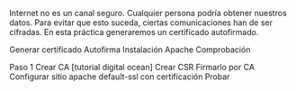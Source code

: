 Internet no es un canal seguro. Cualquier persona podría obtener nuestros datos. Para evitar que esto suceda, ciertas comunicaciones han de ser cifradas. En esta práctica generaremos un certificado autofirmado.

Generar certificado
Autofirma
Instalación Apache
Comprobación


Paso 1
Crear CA [tutorial digital ocean]
Crear CSR
Firmarlo por CA
Configurar sitio apache
  default-ssl con certificación
Probar
